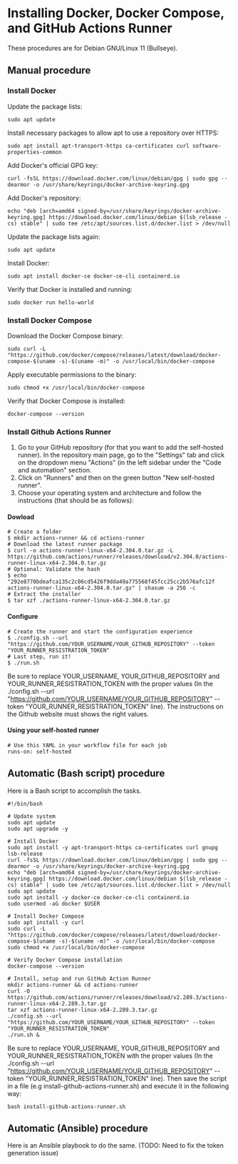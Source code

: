 # Installing Docker, Docker Compose, and GitHub Actions Runner

These procedures are for Debian GNU/Linux 11 (Bullseye).


## Manual procedure


### Install Docker

Update the package lists:

    sudo apt update


Install necessary packages to allow apt to use a repository over HTTPS:

    sudo apt install apt-transport-https ca-certificates curl software-properties-common


Add Docker's official GPG key:

    curl -fsSL https://download.docker.com/linux/debian/gpg | sudo gpg --dearmor -o /usr/share/keyrings/docker-archive-keyring.gpg


Add Docker's repository:

    echo "deb [arch=amd64 signed-by=/usr/share/keyrings/docker-archive-keyring.gpg] https://download.docker.com/linux/debian $(lsb_release -cs) stable" | sudo tee /etc/apt/sources.list.d/docker.list > /dev/null


Update the package lists again:

    sudo apt update


Install Docker:

    sudo apt install docker-ce docker-ce-cli containerd.io


Verify that Docker is installed and running:

    sudo docker run hello-world


### Install Docker Compose

Download the Docker Compose binary:

    sudo curl -L "https://github.com/docker/compose/releases/latest/download/docker-compose-$(uname -s)-$(uname -m)" -o /usr/local/bin/docker-compose


Apply executable permissions to the binary:

    sudo chmod +x /usr/local/bin/docker-compose


Verify that Docker Compose is installed:

    docker-compose --version


### Install Github Actions Runner

1. Go to your GitHub repository (for that you want to add the self-hosted runner). In the repository main page, go to the "Settings" tab and click on the dropdown menu "Actions" (in the left sidebar under the "Code and automation" section.
2. Click on "Runners" and then on the green button "New self-hosted runner".
3. Choose your operating system and architecture and follow the instructions (that should be as follows):

#### Dowload

    # Create a folder
    $ mkdir actions-runner && cd actions-runner
    # Download the latest runner package
    $ curl -o actions-runner-linux-x64-2.304.0.tar.gz -L https://github.com/actions/runner/releases/download/v2.304.0/actions-runner-linux-x64-2.304.0.tar.gz
    # Optional: Validate the hash
    $ echo "292e8770bdeafca135c2c06cd5426f9dda49a775568f45fcc25cc2b576afc12f  actions-runner-linux-x64-2.304.0.tar.gz" | shasum -a 256 -c
    # Extract the installer
    $ tar xzf ./actions-runner-linux-x64-2.304.0.tar.gz


#### Configure

    # Create the runner and start the configuration experience
    $ ./config.sh --url "https://github.com/YOUR_USERNAME/YOUR_GITHUB_REPOSITORY" --token "YOUR_RUNNER_RESISTRATION_TOKEN"
    # Last step, run it!
    $ ./run.sh

Be sure to replace YOUR_USERNAME, YOUR_GITHUB_REPOSITORY and YOUR_RUNNER_RESISTRATION_TOKEN with the proper values (In the ./config.sh --url "https://github.com/YOUR_USERNAME/YOUR_GITHUB_REPOSITORY" --token "YOUR_RUNNER_RESISTRATION_TOKEN" line). The instructions on the Github website must shows the right values.


#### Using your self-hosted runner

    # Use this YAML in your workflow file for each job
    runs-on: self-hosted



## Automatic (Bash script) procedure

Here is a Bash script to accomplish the tasks.


    #!/bin/bash

    # Update system
    sudo apt update
    sudo apt upgrade -y

    # Install Docker
    sudo apt install -y apt-transport-https ca-certificates curl gnupg lsb-release
    curl -fsSL https://download.docker.com/linux/debian/gpg | sudo gpg --dearmor -o /usr/share/keyrings/docker-archive-keyring.gpg
    echo "deb [arch=amd64 signed-by=/usr/share/keyrings/docker-archive-keyring.gpg] https://download.docker.com/linux/debian $(lsb_release -cs) stable" | sudo tee /etc/apt/sources.list.d/docker.list > /dev/null
    sudo apt update
    sudo apt install -y docker-ce docker-ce-cli containerd.io
    sudo usermod -aG docker $USER

    # Install Docker Compose
    sudo apt install -y curl
    sudo curl -L "https://github.com/docker/compose/releases/latest/download/docker-compose-$(uname -s)-$(uname -m)" -o /usr/local/bin/docker-compose
    sudo chmod +x /usr/local/bin/docker-compose

    # Verify Docker Compose installation
    docker-compose --version

    # Install, setup and run GitHub Action Runner
    mkdir actions-runner && cd actions-runner
    curl -O https://github.com/actions/runner/releases/download/v2.289.3/actions-runner-linux-x64-2.289.3.tar.gz
    tar xzf actions-runner-linux-x64-2.289.3.tar.gz
    ./config.sh --url "https://github.com/YOUR_USERNAME/YOUR_GITHUB_REPOSITORY" --token "YOUR_RUNNER_RESISTRATION_TOKEN"
    ./run.sh &


Be sure to replace YOUR_USERNAME, YOUR_GITHUB_REPOSITORY and YOUR_RUNNER_RESISTRATION_TOKEN with the proper values (In the ./config.sh --url "https://github.com/YOUR_USERNAME/YOUR_GITHUB_REPOSITORY" --token "YOUR_RUNNER_RESISTRATION_TOKEN" line). Then save the script in a file (e.g install-github-actions-runner.sh) and execute it in the following way:

    bash install-github-actions-runner.sh



## Automatic (Ansible) procedure

Here is an Ansible playbook to do the same. (TODO: Need to fix the token generation issue)
